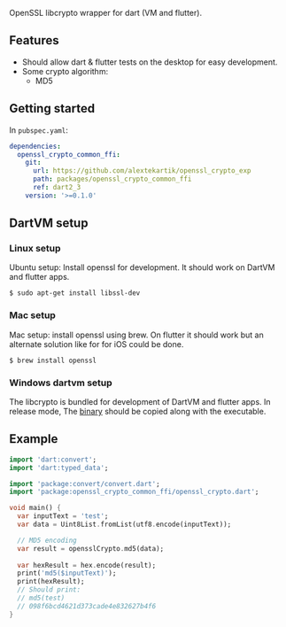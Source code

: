 OpenSSL libcrypto wrapper for dart (VM and flutter).

## Features

- Should allow dart & flutter tests on the desktop for easy development.
- Some crypto algorithm:
  - MD5

## Getting started

In `pubspec.yaml`:
```yaml
dependencies:
  openssl_crypto_common_ffi:
    git:
      url: https://github.com/alextekartik/openssl_crypto_exp
      path: packages/openssl_crypto_common_ffi
      ref: dart2_3
    version: '>=0.1.0'
```


## DartVM setup

### Linux setup

Ubuntu setup: Install openssl for development. It should work on DartVM and flutter apps.

```shell
$ sudo apt-get install libssl-dev
```

### Mac setup

Mac setup: install openssl using brew. On flutter it should work but an alternate solution like for for iOS could be
done.

```shell
$ brew install openssl
```

### Windows dartvm setup

The libcrypto is bundled for development of DartVM and flutter apps. In release mode,
The  [binary](packages/openssl_crypto_common_ffi/lib/src/platform/windows/libcrypto-1_1-x64.dll) should be copied along
with the executable.

## Example

```dart
import 'dart:convert';
import 'dart:typed_data';

import 'package:convert/convert.dart';
import 'package:openssl_crypto_common_ffi/openssl_crypto.dart';

void main() {
  var inputText = 'test';
  var data = Uint8List.fromList(utf8.encode(inputText));

  // MD5 encoding
  var result = opensslCrypto.md5(data);
  
  var hexResult = hex.encode(result);
  print('md5($inputText)');
  print(hexResult);
  // Should print:
  // md5(test)
  // 098f6bcd4621d373cade4e832627b4f6
}
```
